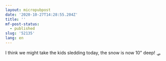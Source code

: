 ```yaml
---
layout: micropubpost
date: '2020-10-27T14:28:55.204Z'
title: ''
mf-post-status:
  - published
slug: '52135'
lang: en
---
```

I think we might take the kids sledding today, the snow is now 10&quot; deep! 🛷 
